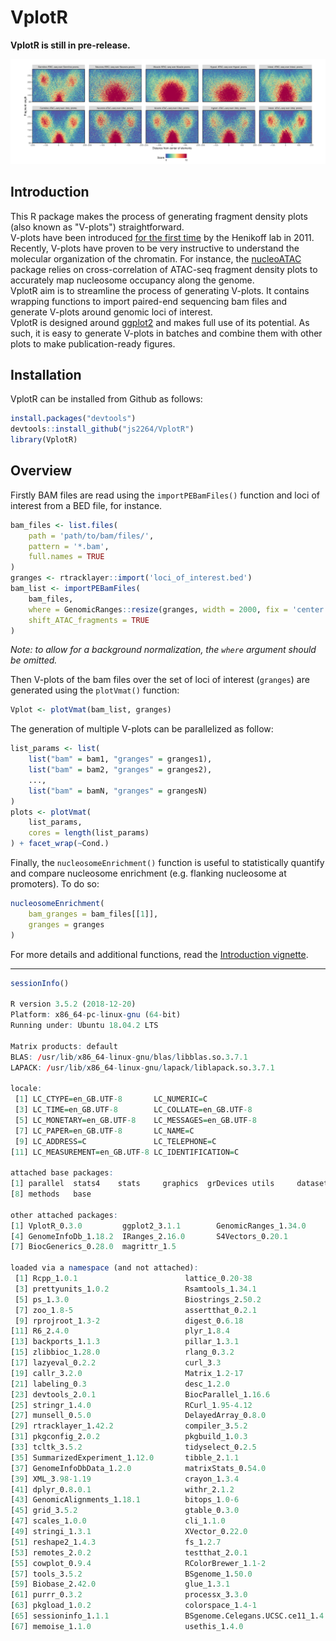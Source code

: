 # VplotR

**VplotR is still in pre-release.**

![VplotR](examples/png/Comparison_tissue-specific-normalized-Vmats.png)

## Introduction

This R package makes the process of generating fragment density plots (also known as "V-plots") straightforward.  
V-plots have been introduced [for the first time](https://www.ncbi.nlm.nih.gov/pmc/articles/PMC3215028/) by the Henikoff lab in 2011. Recently, V-plots have proven to be very instructive to understand the molecular organization of the chromatin. For instance, the [nucleoATAC]((https://genome.cshlp.org/content/early/2015/08/27/gr.192294.115)) package relies on cross-correlation of ATAC-seq fragment density plots to accurately map nucleosome occupancy along the genome.  
VplotR aim is to streamline the process of generating V-plots. It contains wrapping functions to import paired-end sequencing bam files and generate V-plots around genomic loci of interest.  
VplotR is designed around [ggplot2](https://ggplot2.tidyverse.org/) and makes full use of its potential. As such, it is easy to generate V-plots in batches and combine them with other plots to make publication-ready figures.  

## Installation

VplotR can be installed from Github as follows:

```r
install.packages("devtools")
devtools::install_github("js2264/VplotR")
library(VplotR)
```

## Overview

Firstly BAM files are read using the `importPEBamFiles()` function and loci of
interest from a BED file, for instance.

```r
bam_files <- list.files(
    path = 'path/to/bam/files/', 
    pattern = '*.bam', 
    full.names = TRUE
)
granges <- rtracklayer::import('loci_of_interest.bed')
bam_list <- importPEBamFiles(
    bam_files, 
    where = GenomicRanges::resize(granges, width = 2000, fix = 'center'), 
    shift_ATAC_fragments = TRUE
)
```

*Note: to allow for a background normalization, the `where` argument should be 
omitted.*

Then V-plots of the bam files over the set of loci of interest (`granges`) 
are generated using the `plotVmat()` function:

```r
Vplot <- plotVmat(bam_list, granges)
```

The generation of multiple V-plots can be parallelized as follow:

```r
list_params <- list(
    list("bam" = bam1, "granges" = granges1), 
    list("bam" = bam2, "granges" = granges2), 
    ..., 
    list("bam" = bamN, "granges" = grangesN)
)
plots <- plotVmat(
    list_params, 
    cores = length(list_params)
) + facet_wrap(~Cond.)
```

Finally, the `nucleosomeEnrichment()` function is useful to statistically quantify 
and compare nucleosome enrichment (e.g. flanking nucleosome at promoters). To do so:

```r
nucleosomeEnrichment(
    bam_granges = bam_files[[1]], 
    granges = granges
)
```

For more details and additional functions, read the 
[Introduction vignette](vignettes/Introduction.md).


---

```r
sessionInfo()

R version 3.5.2 (2018-12-20)
Platform: x86_64-pc-linux-gnu (64-bit)
Running under: Ubuntu 18.04.2 LTS

Matrix products: default
BLAS: /usr/lib/x86_64-linux-gnu/blas/libblas.so.3.7.1
LAPACK: /usr/lib/x86_64-linux-gnu/lapack/liblapack.so.3.7.1

locale:
 [1] LC_CTYPE=en_GB.UTF-8       LC_NUMERIC=C
 [3] LC_TIME=en_GB.UTF-8        LC_COLLATE=en_GB.UTF-8
 [5] LC_MONETARY=en_GB.UTF-8    LC_MESSAGES=en_GB.UTF-8
 [7] LC_PAPER=en_GB.UTF-8       LC_NAME=C
 [9] LC_ADDRESS=C               LC_TELEPHONE=C
[11] LC_MEASUREMENT=en_GB.UTF-8 LC_IDENTIFICATION=C

attached base packages:
[1] parallel  stats4    stats     graphics  grDevices utils     datasets
[8] methods   base

other attached packages:
[1] VplotR_0.3.0         ggplot2_3.1.1        GenomicRanges_1.34.0
[4] GenomeInfoDb_1.18.2  IRanges_2.16.0       S4Vectors_0.20.1
[7] BiocGenerics_0.28.0  magrittr_1.5

loaded via a namespace (and not attached):
 [1] Rcpp_1.0.1                        lattice_0.20-38
 [3] prettyunits_1.0.2                 Rsamtools_1.34.1
 [5] ps_1.3.0                          Biostrings_2.50.2
 [7] zoo_1.8-5                         assertthat_0.2.1
 [9] rprojroot_1.3-2                   digest_0.6.18
[11] R6_2.4.0                          plyr_1.8.4
[13] backports_1.1.3                   pillar_1.3.1
[15] zlibbioc_1.28.0                   rlang_0.3.2
[17] lazyeval_0.2.2                    curl_3.3
[19] callr_3.2.0                       Matrix_1.2-17
[21] labeling_0.3                      desc_1.2.0
[23] devtools_2.0.1                    BiocParallel_1.16.6
[25] stringr_1.4.0                     RCurl_1.95-4.12
[27] munsell_0.5.0                     DelayedArray_0.8.0
[29] rtracklayer_1.42.2                compiler_3.5.2
[31] pkgconfig_2.0.2                   pkgbuild_1.0.3
[33] tcltk_3.5.2                       tidyselect_0.2.5
[35] SummarizedExperiment_1.12.0       tibble_2.1.1
[37] GenomeInfoDbData_1.2.0            matrixStats_0.54.0
[39] XML_3.98-1.19                     crayon_1.3.4
[41] dplyr_0.8.0.1                     withr_2.1.2
[43] GenomicAlignments_1.18.1          bitops_1.0-6
[45] grid_3.5.2                        gtable_0.3.0
[47] scales_1.0.0                      cli_1.1.0
[49] stringi_1.3.1                     XVector_0.22.0
[51] reshape2_1.4.3                    fs_1.2.7
[53] remotes_2.0.2                     testthat_2.0.1
[55] cowplot_0.9.4                     RColorBrewer_1.1-2
[57] tools_3.5.2                       BSgenome_1.50.0
[59] Biobase_2.42.0                    glue_1.3.1
[61] purrr_0.3.2                       processx_3.3.0
[63] pkgload_1.0.2                     colorspace_1.4-1
[65] sessioninfo_1.1.1                 BSgenome.Celegans.UCSC.ce11_1.4.2
[67] memoise_1.1.0                     usethis_1.4.0
```